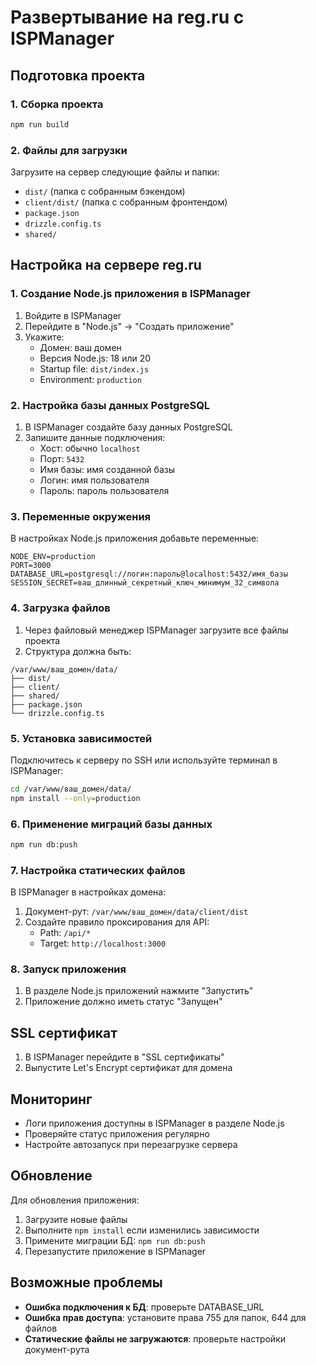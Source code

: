 # Развертывание на reg.ru с ISPManager

## Подготовка проекта

### 1. Сборка проекта
```bash
npm run build
```

### 2. Файлы для загрузки
Загрузите на сервер следующие файлы и папки:
- `dist/` (папка с собранным бэкендом)
- `client/dist/` (папка с собранным фронтендом)
- `package.json`
- `drizzle.config.ts`
- `shared/`

## Настройка на сервере reg.ru

### 1. Создание Node.js приложения в ISPManager
1. Войдите в ISPManager
2. Перейдите в "Node.js" → "Создать приложение"
3. Укажите:
   - Домен: ваш домен
   - Версия Node.js: 18 или 20
   - Startup file: `dist/index.js`
   - Environment: `production`

### 2. Настройка базы данных PostgreSQL
1. В ISPManager создайте базу данных PostgreSQL
2. Запишите данные подключения:
   - Хост: обычно `localhost`
   - Порт: `5432`
   - Имя базы: имя созданной базы
   - Логин: имя пользователя
   - Пароль: пароль пользователя

### 3. Переменные окружения
В настройках Node.js приложения добавьте переменные:
```
NODE_ENV=production
PORT=3000
DATABASE_URL=postgresql://логин:пароль@localhost:5432/имя_базы
SESSION_SECRET=ваш_длинный_секретный_ключ_минимум_32_символа
```

### 4. Загрузка файлов
1. Через файловый менеджер ISPManager загрузите все файлы проекта
2. Структура должна быть:
```
/var/www/ваш_домен/data/
├── dist/
├── client/
├── shared/
├── package.json
└── drizzle.config.ts
```

### 5. Установка зависимостей
Подключитесь к серверу по SSH или используйте терминал в ISPManager:
```bash
cd /var/www/ваш_домен/data/
npm install --only=production
```

### 6. Применение миграций базы данных
```bash
npm run db:push
```

### 7. Настройка статических файлов
В ISPManager в настройках домена:
1. Документ-рут: `/var/www/ваш_домен/data/client/dist`
2. Создайте правило проксирования для API:
   - Path: `/api/*`
   - Target: `http://localhost:3000`

### 8. Запуск приложения
1. В разделе Node.js приложений нажмите "Запустить"
2. Приложение должно иметь статус "Запущен"

## SSL сертификат
1. В ISPManager перейдите в "SSL сертификаты"
2. Выпустите Let's Encrypt сертификат для домена

## Мониторинг
- Логи приложения доступны в ISPManager в разделе Node.js
- Проверяйте статус приложения регулярно
- Настройте автозапуск при перезагрузке сервера

## Обновление
Для обновления приложения:
1. Загрузите новые файлы
2. Выполните `npm install` если изменились зависимости
3. Примените миграции БД: `npm run db:push`
4. Перезапустите приложение в ISPManager

## Возможные проблемы
- **Ошибка подключения к БД**: проверьте DATABASE_URL
- **Ошибка прав доступа**: установите права 755 для папок, 644 для файлов
- **Статические файлы не загружаются**: проверьте настройки документ-рута